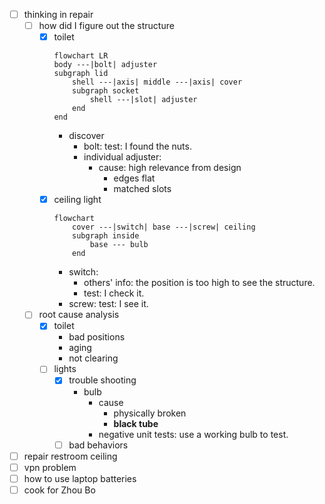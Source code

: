 - [ ] thinking in repair
	- [ ] how did I figure out the structure
		- [x] toilet
			```mermaid
			flowchart LR
			body ---|bolt| adjuster
			subgraph lid
				shell ---|axis| middle ---|axis| cover
				subgraph socket
					shell ---|slot| adjuster
				end
			end
			```
			- discover 
				- bolt: test: I found the nuts.
				- individual adjuster: 
					- cause: high relevance from design
						- edges flat
						- matched slots 
		- [x] ceiling light
			```mermaid
			flowchart
				cover ---|switch| base ---|screw| ceiling
				subgraph inside
					base --- bulb
				end
			```
			- switch: 
				- others' info: the position is too high to see the structure.
				- test: I check it.
			- screw: test: I see it.
	- [ ] root cause analysis
		- [x] toilet
			- bad positions
			- aging
			- not clearing
		- [ ] lights
			- [x] trouble shooting
				- bulb
					- cause 
						- physically broken 
						- **black tube**	
					- negative unit tests: use a working bulb to test.
			- [ ] bad behaviors
- [ ] repair restroom ceiling
- [ ] vpn problem
- [ ] how to use laptop batteries
- [ ] cook for Zhou Bo

<!--stackedit_data:
eyJoaXN0b3J5IjpbLTE3OTM0MjkxMzddfQ==
-->
